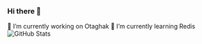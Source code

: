 ### Hi there 👋

<!--
**imansafari1991/imansafari1991** is a ✨ _special_ ✨ repository because its `README.md` (this file) appears on your GitHub profile.

Here are some ideas to get you started:

🔭 I’m currently working on Otaghak
- 🌱 I’m currently learning Redis
- 👯 I’m looking to collaborate on ...
- 🤔 I’m looking for help with ...
- 💬 Ask me about ...
- 📫 How to reach me: ...
- 😄 Pronouns: ...
- ⚡ Fun fact: ...



-->
🔭 I’m currently working on Otaghak
🌱 I’m currently learning Redis
![GitHub Stats](https://github-readme-stats.vercel.app/api?username=imansafari1991&count_private=true&count_forked=true&theme=midnight-purple2&showicons=true&include_all_commits=true)

